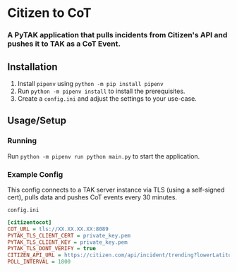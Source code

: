 # Citizen to CoT
### A PyTAK application that pulls incidents from Citizen's API and pushes it to TAK as a CoT Event.


## Installation

1. Install `pipenv` using `python -m pip install pipenv`
2. Run `python -m pipenv install` to install the prerequisites.
3. Create a `config.ini` and adjust the settings to your use-case.

## Usage/Setup

### Running

Run `python -m pipenv run python main.py` to start the application.

### Example Config
This config connects to a TAK server instance via TLS (using a self-signed cert), pulls data and pushes CoT events every 30 minutes.

`config.ini`
```ini
[citizentocot]
COT_URL = tls://XX.XX.XX.XX:8089
PYTAK_TLS_CLIENT_CERT = private_key.pem
PYTAK_TLS_CLIENT_KEY = private_key.pem
PYTAK_TLS_DONT_VERIFY = true
CITIZEN_API_URL = https://citizen.com/api/incident/trending?lowerLatitude=XX&lowerLongitude=XX&upperLatitude=XX&upperLongitude=XX&fullResponse=true&limit=200
POLL_INTERVAL = 1800
```